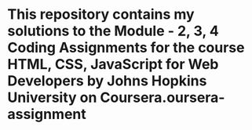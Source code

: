 # This repository contains my solutions to the Module - 2, 3, 4 Coding Assignments for the course HTML, CSS, JavaScript for Web Developers by Johns Hopkins University on Coursera.oursera-assignment
